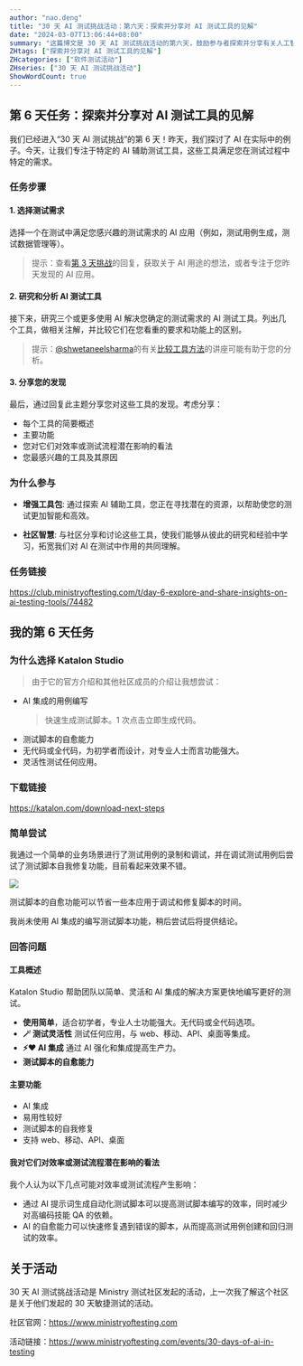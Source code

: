 ```yaml
---
author: "nao.deng"
title: "30 天 AI 测试挑战活动：第六天：探索并分享对 AI 测试工具的见解"
date: "2024-03-07T13:06:44+08:00"
summary: "这篇博文是 30 天 AI 测试挑战活动的第六天，鼓励参与者探索并分享有关人工智能测试工具的见解。博文可能包括对不同人工智能测试工具的介绍，评估其特点和适用场景，并分享作者对这些工具的体验和看法。通过这样的分享，读者能够更好地了解当前市场上的人工智能测试工具，以及它们在测试流程中的作用。这个系列活动有望为测试专业人士提供对人工智能测试工具的全面了解，并促使他们更灵活地选择适用于其项目的工具。"
ZHtags: ["探索并分享对 AI 测试工具的见解"]
ZHcategories: ["软件测试活动"]
ZHseries: ["30 天 AI 测试挑战活动"]
ShowWordCount: true
---
```


## 第 6 天任务：探索并分享对 AI 测试工具的见解

我们已经进入“30 天 AI 测试挑战”的第 6 天！昨天，我们探讨了 AI 在实际中的例子。今天，让我们专注于特定的 AI 辅助测试工具，这些工具满足您在测试过程中特定的需求。

### 任务步骤

#### 1. 选择测试需求

选择一个在测试中满足您感兴趣的测试需求的 AI 应用（例如，测试用例生成，测试数据管理等）。

> 提示：查看[第 3 天挑战](https://club.ministryoftesting.com/t/day-3-list-ways-in-which-ai-is-used-in-testing/74454)的回复，获取关于 AI 用途的想法，或者专注于您昨天发现的 AI 应用。

#### 2. 研究和分析 AI 测试工具

接下来，研究三个或更多使用 AI 解决您确定的测试需求的 AI 测试工具。列出几个工具，做相关注解，并比较它们在您看重的要求和功能上的区别。

> 提示：[@shwetaneelsharma](https://club.ministryoftesting.com/u/shwetaneelsharma)的有关[比较工具方法](https://www.ministryoftesting.com/testbash-sessions/approach-to-comparing-tools-with-shweta-sharma)的讲座可能有助于您的分析。

#### 3. 分享您的发现

最后，通过回复此主题分享您对这些工具的发现。考虑分享：

- 每个工具的简要概述
- 主要功能
- 您对它们对效率或测试流程潜在影响的看法
- 您最感兴趣的工具及其原因

### 为什么参与

- **增强工具包**: 通过探索 AI 辅助工具，您正在寻找潜在的资源，以帮助使您的测试更加智能和高效。

- **社区智慧**: 与社区分享和讨论这些工具，使我们能够从彼此的研究和经验中学习，拓宽我们对 AI 在测试中作用的共同理解。

### 任务链接

<https://club.ministryoftesting.com/t/day-6-explore-and-share-insights-on-ai-testing-tools/74482>

## 我的第 6 天任务

### 为什么选择 Katalon Studio

>由于它的官方介绍和其他社区成员的介绍让我想尝试：

- AI 集成的用例编写
  >快速生成测试脚本。1 次点击立即生成代码。
- 测试脚本的自愈能力
- 无代码或全代码，为初学者而设计，对专业人士而言功能强大。
- 灵活性测试任何应用。

### 下载链接

<https://katalon.com/download-next-steps>

### 简单尝试

我通过一个简单的业务场景进行了测试用例的录制和调试，并在调试测试用例后尝试了测试脚本自我修复功能，目前看起来效果不错。

![ ](https://cdn.jsdelivr.net/gh/naodeng/blogimg@master/uPic/hLA764.png)

测试脚本的自愈功能可以节省一些本应用于调试和修复脚本的时间。

我尚未使用 AI 集成的编写测试脚本功能，稍后尝试后将提供结论。

### 回答问题

#### 工具概述

Katalon Studio 帮助团队以简单、灵活和 AI 集成的解决方案更快地编写更好的测试。

- **使用简单**，适合初学者，专业人士功能强大。无代码或全代码选项。
- **🪄 测试灵活性** 测试任何应用，与 web、移动、API、桌面等集成。
- **⚡️❤️ AI 集成** 通过 AI 强化和集成提高生产力。
- **测试脚本的自愈能力**

#### 主要功能

- AI 集成
- 易用性较好
- 测试脚本的自我修复
- 支持 web、移动、API、桌面

#### 我对它们对效率或测试流程潜在影响的看法

我个人认为以下几点可能对效率或测试流程产生影响：

- 通过 AI 提示词生成自动化测试脚本可以提高测试脚本编写的效率，同时减少对高编码技能 QA 的依赖。
- AI 的自愈能力可以快速修复遇到错误的脚本，从而提高测试用例创建和回归测试的效率。

## 关于活动

30 天 AI 测试挑战活动是 Ministry 测试社区发起的活动，上一次我了解这个社区是关于他们发起的 30 天敏捷测试的活动。

社区官网：<https://www.ministryoftesting.com>

活动链接：<https://www.ministryoftesting.com/events/30-days-of-ai-in-testing>
